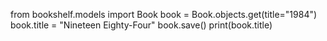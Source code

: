 from bookshelf.models import Book
book = Book.objects.get(title="1984")
book.title = "Nineteen Eighty-Four"
book.save()
print(book.title)